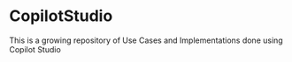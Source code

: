 # CopilotStudio
This is a growing repository of Use Cases and Implementations done using Copilot Studio
